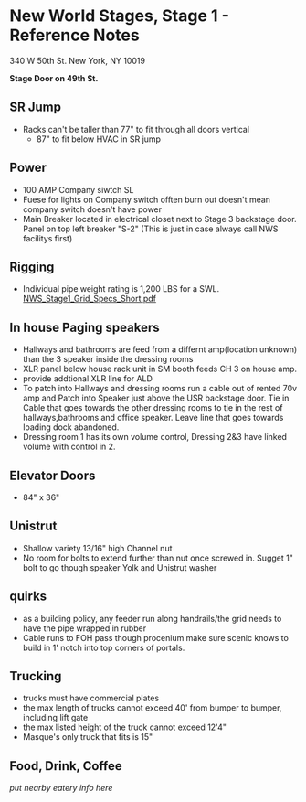 # New World Stages, Stage 1 - Reference Notes
340 W 50th St.
New York, NY 10019

**Stage Door on 49th St.**

## SR Jump
* Racks can't be taller than 77" to fit through all doors vertical
    * 87" to fit below HVAC in SR jump
## Power
* 100 AMP Company siwtch SL 
* Fuese for lights on Company switch offten burn out doesn't mean company switch doesn't have power 
* Main Breaker located in electrical closet next to Stage 3 backstage door. Panel on top left breaker "S-2" (This is just in case always call NWS facilitys first)

## Rigging
* Individual pipe weight rating is 1,200 LBS for a SWL. 
[NWS_Stage1_Grid_Specs_Short.pdf](https://github.com/MIDIMinion/sound_reference/files/10051385/NWS_Stage1_Grid_Specs_Short.pdf)


## In house Paging speakers
* Hallways and bathrooms are feed from a differnt amp(location unknown) than the 3 speaker inside the dressing rooms
* XLR panel below house rack unit in SM booth feeds CH 3 on house amp. 
* provide addtional XLR line for ALD
* To patch into Hallways and dressing rooms run a cable out of rented 70v amp and Patch into Speaker just above the USR backstage door. Tie in Cable that goes towards the other dressing rooms to tie in the rest of hallways,bathrooms and office speaker. Leave line that goes towards loading dock abandoned.
* Dressing room 1 has its own volume control, Dressing 2&3 have linked volume with control in 2. 

## Elevator Doors
* 84" x 36"

## Unistrut
* Shallow variety 13/16" high Channel nut
* No room for bolts to extend further than nut once screwed in. Sugget 1" bolt to go though speaker Yolk and Unistrut washer

## quirks
* as a building policy, any feeder run along handrails/the grid needs to have the pipe wrapped in rubber
* Cable runs to FOH pass though procenium make sure scenic knows to build in 1' notch into top corners of portals. 

## Trucking
* trucks must have commercial plates
* the max length of trucks cannot exceed 40' from bumper to bumper, including lift gate
* the max listed height of the truck cannot exceed 12'4"
* Masque's only truck that fits is 15"

## Food, Drink, Coffee
*put nearby eatery info here*
